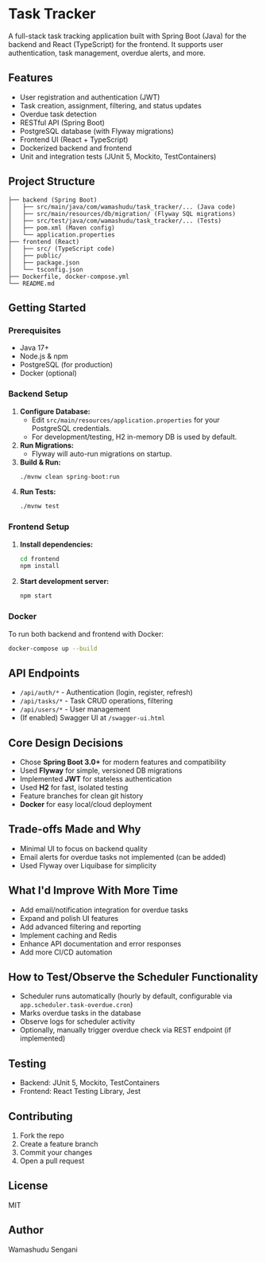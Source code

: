 # Task Tracker

A full-stack task tracking application built with Spring Boot (Java) for the backend and React (TypeScript) for the frontend. It supports user authentication, task management, overdue alerts, and more.

## Features
- User registration and authentication (JWT)
- Task creation, assignment, filtering, and status updates
- Overdue task detection
- RESTful API (Spring Boot)
- PostgreSQL database (with Flyway migrations)
- Frontend UI (React + TypeScript)
- Dockerized backend and frontend
- Unit and integration tests (JUnit 5, Mockito, TestContainers)

## Project Structure
```
├── backend (Spring Boot)
│   ├── src/main/java/com/wamashudu/task_tracker/... (Java code)
│   ├── src/main/resources/db/migration/ (Flyway SQL migrations)
│   ├── src/test/java/com/wamashudu/task_tracker/... (Tests)
│   ├── pom.xml (Maven config)
│   └── application.properties
├── frontend (React)
│   ├── src/ (TypeScript code)
│   ├── public/
│   ├── package.json
│   └── tsconfig.json
├── Dockerfile, docker-compose.yml
└── README.md
```

## Getting Started

### Prerequisites
- Java 17+
- Node.js & npm
- PostgreSQL (for production)
- Docker (optional)

### Backend Setup
1. **Configure Database:**
   - Edit `src/main/resources/application.properties` for your PostgreSQL credentials.
   - For development/testing, H2 in-memory DB is used by default.
2. **Run Migrations:**
   - Flyway will auto-run migrations on startup.
3. **Build & Run:**
   ```bash
   ./mvnw clean spring-boot:run
   ```
4. **Run Tests:**
   ```bash
   ./mvnw test
   ```

### Frontend Setup
1. **Install dependencies:**
   ```bash
   cd frontend
   npm install
   ```
2. **Start development server:**
   ```bash
   npm start
   ```

### Docker
To run both backend and frontend with Docker:
```bash
docker-compose up --build
```

## API Endpoints
- `/api/auth/*` - Authentication (login, register, refresh)
- `/api/tasks/*` - Task CRUD operations, filtering
- `/api/users/*` - User management
- (If enabled) Swagger UI at `/swagger-ui.html`

## Core Design Decisions
- Chose **Spring Boot 3.0+** for modern features and compatibility
- Used **Flyway** for simple, versioned DB migrations
- Implemented **JWT** for stateless authentication
- Used **H2** for fast, isolated testing
- Feature branches for clean git history
- **Docker** for easy local/cloud deployment

## Trade-offs Made and Why
- Minimal UI to focus on backend quality
- Email alerts for overdue tasks not implemented (can be added)
- Used Flyway over Liquibase for simplicity

## What I'd Improve With More Time
- Add email/notification integration for overdue tasks
- Expand and polish UI features
- Add advanced filtering and reporting
- Implement caching and Redis
- Enhance API documentation and error responses
- Add more CI/CD automation

## How to Test/Observe the Scheduler Functionality
- Scheduler runs automatically (hourly by default, configurable via `app.scheduler.task-overdue.cron`)
- Marks overdue tasks in the database
- Observe logs for scheduler activity
- Optionally, manually trigger overdue check via REST endpoint (if implemented)

## Testing
- Backend: JUnit 5, Mockito, TestContainers
- Frontend: React Testing Library, Jest

## Contributing
1. Fork the repo
2. Create a feature branch
3. Commit your changes
4. Open a pull request

## License
MIT

## Author
Wamashudu Sengani
